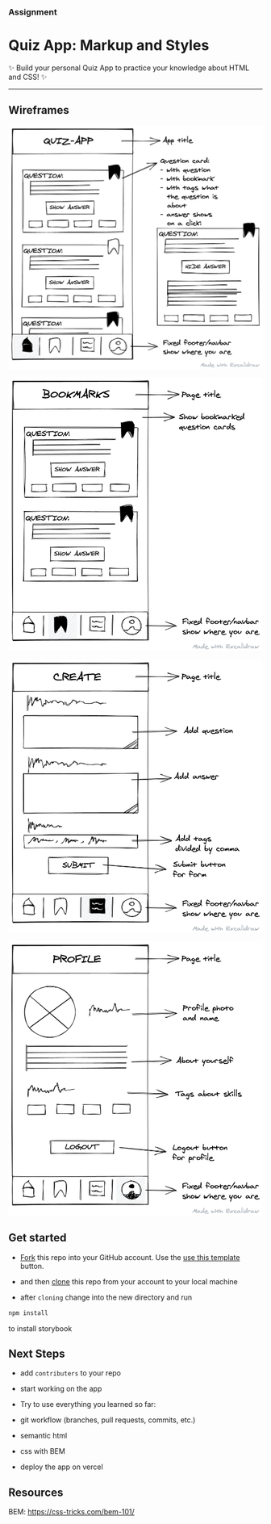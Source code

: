 ### Assignment

# Quiz App: Markup and Styles

:sparkles: Build your personal Quiz App to practice your knowledge about HTML and CSS! :sparkles:

---

## Wireframes

![Landing page](_docs/quiz-app-landingpage-v1.png)

![Bookmark](_docs/quiz-app-bookmark-v1.png)

![Create](_docs/quiz-app-create-v1.png)

![Profile](_docs/quiz-app-profile-v1.png)

## Get started

- [Fork](https://docs.github.com/en/get-started/quickstart/fork-a-repo) this repo into your GitHub account. Use the [use this template](https://github.com/mpagels/quiz-app-template/generate) button.
- and then [clone](https://docs.github.com/en/repositories/creating-and-managing-repositories/cloning-a-repository) this repo from your account to your local machine

- after `cloning` change into the new directory and run

```bash
npm install
```

to install storybook

## Next Steps

- add `contributers` to your repo
- start working on the app

- Try to use everything you learned so far:

- git workflow (branches, pull requests, commits, etc.)
- semantic html
- css with BEM
- deploy the app on vercel

## Resources

BEM: https://css-tricks.com/bem-101/
